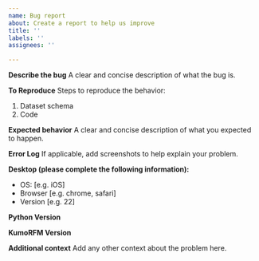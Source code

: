 ```yaml
---
name: Bug report
about: Create a report to help us improve
title: ''
labels: ''
assignees: ''

---
```


**Describe the bug**
A clear and concise description of what the bug is.

**To Reproduce**
Steps to reproduce the behavior:
1. Dataset schema
2. Code

**Expected behavior**
A clear and concise description of what you expected to happen.

**Error Log**
If applicable, add screenshots to help explain your problem.

**Desktop (please complete the following information):**
 - OS: [e.g. iOS]
 - Browser [e.g. chrome, safari]
 - Version [e.g. 22]

**Python Version**

**KumoRFM Version**

**Additional context**
Add any other context about the problem here.
